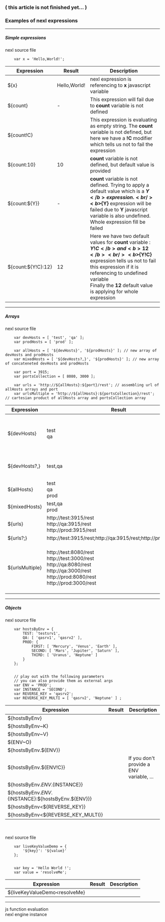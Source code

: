 ### ( this article is not finished yet... )
### Examples of nexl expressions


***

##### Simple expressions

nexl source file

        var x = 'Hello,World!';

| Expression | Result | Description
| --- | --- | ---
| ${x} | Hello,World! | nexl expression is referencing to <b>x</b> javascript variable
| ${count} | - | This expression will fail due to <b>count</b> variable is not defined
| ${count!C} |  | This expression is evaluating as empty string. The <b>count</b> variable is not defined, but here we have a <b>!C</b> modifier which tells us not to fail the expression
| ${count:10} | 10 | <b>count</b> variable is not defined, but default value is provided
| ${count:${Y}} | - | <b>count</b> variable is not defined. Trying to apply a default value which is a <b>${Y}</b> expression.<br/><b>${Y}</b> expression will be failed due to <b>Y</b> javascript variable is also undefined.<br/>Whole expression fill be failed
| ${count:${Y!C}:12} | 12 | Here we have two default values for <b>count</b> variable : <b>${Y!C}</b> and <b>12</b><br/><b>${Y!C}</b> expression tells us not to fail this expression if it is referencing to undefined variable<br/>Finally the <b>12</b> default value is applying for whole expression


    
 
***

##### Arrays 

nexl source file

        var devHosts = [ 'test', 'qa' ];
        var prodHosts = [ 'prod' ];
        
        var allHosts = [ '${devHosts}', '${prodHosts}' ]; // new array of devHosts and prodHosts 
        var mixedHosts = [ '${devHosts?,}', '${prodHosts}' ]; // new array of concateneted devHosts and prodHosts
        
        var port = 3915;
        var portsCollection = [ 8080, 3000 ];
        
        var urls = 'http://${allHosts}:${port}/rest'; // assembling url of allHosts arrays and port
        var urlsMultiple = 'http://${allHosts}:${portsCollection}/rest'; // cartesian product of allHosts array and portsCollection array


| Expression | Result | Description
| --- | --- | --- |
| ${devHosts} | test<br/>qa | Reference to javascript array. By default all elements on a new line
| ${devHosts?,} | test,qa | Concatenating array elements with <b>comma</b>
| ${allHosts} | test<br/>qa<br/>prod | <b>allHosts</b> is consisted of two arrays
| ${mixedHosts} | test,qa<br/>prod | 
| ${urls} | http://test:3915/rest<br/>http://qa:3915/rest<br/>http://prod:3915/rest |
| ${urls?;} | http://test:3915/rest;http://qa:3915/rest;http://prod:3915/rest |
| ${urlsMultiple} | http://test:8080/rest<br/>http://test:3000/rest<br/>http://qa:8080/rest<br/>http://qa:3000/rest<br/>http://prod:8080/rest<br/>http://prod:3000/rest | This is a cartesian product example when two nexl expressions reference to arrays 


***
##### Objects


nexl source file

        var hostsByEnv = {
            TEST: 'testsrv1',
            QA: [ 'qasrv1', 'qasrv2' ],
            PROD: {
                FIRST: [ 'Mercury', 'Venus', 'Earth' ],
                SECOND: [ 'Mars', 'Jupiter', 'Saturn' ],
                THIRD: [ 'Uranus', 'Neptune' ]
            }
        };
        
        
        // play out with the following parameters
        // you can also provide them as external args
        var ENV = 'PROD';
        var INSTANCE = 'SECOND';
        var REVERSE_KEY = 'qasrv2';
        var REVERSE_KEY_MULTI = [ 'qasrv2', 'Neptune' ] ;


| Expression | Result | Description
| --- | --- | --- |
| ${hostsByEnv} |  |
| ${hostsByEnv~K} |  |
| ${hostsByEnv~V} |  |
| ${ENV~O} |  |
| ${hostsByEnv.${ENV}} |  |
| ${hostsByEnv.${ENV!C}} |  | If you don't provide a ENV variable, ...
| ${hostsByEnv.${ENV}.${INSTANCE}} |  |
| ${hostsByEnv.${ENV}.${INSTANCE}:${hostsByEnv.${ENV}}} |  |
| ${hostsByEnv<${REVERSE_KEY}} |  |
| ${hostsByEnv<${REVERSE_KEY_MULTI}} |  |

<br/>
<br/>
nexl source file

        var liveKeyValueDemo = {
            '${key}': '${value}'
        };
        
        
        var key = 'Hello World !';
        var value = 'resolveMe';
        
        
| Expression | Result | Description
| --- | --- | --- |
| ${liveKeyValueDemo<resolveMe} |  |
        

***

js function evaluation
<br/>
nexl engine instance